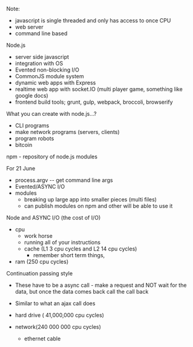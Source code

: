 Note:
  - javascript is single threaded and only has access to once CPU
  - web server
  - command line based


Node.js
  - server side javascript
  - integration with OS
  - Evented non-blocking I/O
  - CommonJS module system
  - dynamic web apps with Express
  - realtime web app with socket.IO (multi player game, something like google docs)
  - frontend build tools; grunt, gulp, webpack, broccoli, browserify


What you can create with node.js...?
  - CLI programs
  - make network programs (servers, clients)
  - program robots
  - bitcoin

  npm - repository of node.js modules

For 21 June
  - process.argv -- get command line args
  - Evented/ASYNC I/O
  - modules
    - breaking up large app into smaller pieces (multi files)
    - can publish modules on npm and other will be able to use it

Node and ASYNC I/O (the cost of I/O)
  - cpu
    - work horse
    - running all of your instructions
    - cache (L1 3 cpu cycles and L2 14 cpu cycles)
        - remember short term things,
  - ram (250 cpu cycles)

Continuation passing style
 - These have to be a async call - make a request and NOT wait for the data, but once the data comes back  call the call back
 - Similar to what an ajax call does

  - hard drive ( 41,000,000 cpu cycles)
  - network(240 000 000 cpu cycles)
    - ethernet cable
